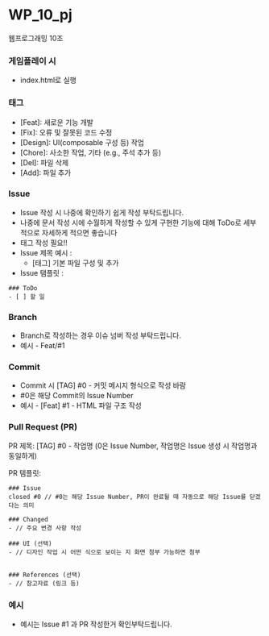 # WP_10_pj
웹프로그래밍 10조

### 게임플레이 시
- index.html로 실행

### 태그
- [Feat]: 새로운 기능 개발
- [Fix]: 오류 및 잘못된 코드 수정
- [Design]: UI(composable 구성 등) 작업
- [Chore]: 사소한 작업, 기타 (e.g., 주석 추가 등)
- [Del]: 파일 삭제
- [Add]: 파일 추가
  
### Issue
- Issue 작성 시 나중에 확인하기 쉽게 작성 부탁드립니다.
- 나중에 문서 작성 시에 수월하게 작성할 수 있게 구현한 기능에 대해 ToDo로 세부적으로 자세하게 적으면 좋습니다
- 태그 작성 필요!!
- Issue 제목 예시 :
  - [태그] 기본 파일 구성 및 추가
- Issue 탬플릿 :
```
### ToDo
- [ ] 할 일
```

### Branch
- Branch로 작성하는 경우 이슈 넘버 작성 부탁드립니다.
- 예시 - Feat/#1

### Commit
- Commit 시 [TAG] #0 - 커밋 메시지 형식으로 작성 바람
- #0은 해당 Commit의 Issue Number
- 예시 - [Feat] #1 - HTML 파일 구조 작성

### Pull Request (PR)
PR 제목: [TAG] #0 - 작업명 (0은 Issue Number, 작업명은 Issue 생성 시 작업명과 동일하게)

PR 템플릿:
```
### Issue
closed #0 // #0는 해당 Issue Number, PR이 완료될 때 자동으로 해당 Issue를 닫겠다는 의미

### Changed
- // 주요 변경 사항 작성

### UI (선택) 
- // 디자인 작업 시 어떤 식으로 보이는 지 화면 첨부 가능하면 첨부


### References (선택)
- // 참고자료 (링크 등)
```

### 예시
- 예시는 Issue #1 과 PR 작성한거 확인부탁드립니다.
